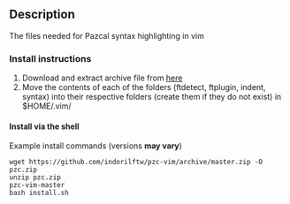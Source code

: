 ## Description

The files needed for Pazcal syntax highlighting in vim

### Install instructions

1. Download and extract archive file from [here](https://github.com/mastergreg/pzc-vim/tarball/master)
2. Move the contents of each of the folders (ftdetect, ftplugin, indent, syntax) into their respective folders (create them if they do not exist) in $HOME/.vim/


#### Install via the shell
Example install commands (versions **may vary**)

    wget https://github.com/indorilftw/pzc-vim/archive/master.zip -O pzc.zip
    unzip pzc.zip
    pzc-vim-master
    bash install.sh
